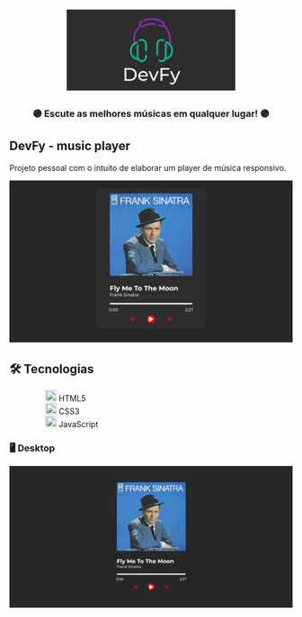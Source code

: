 <h1 align="center">
    <a href="https://ianvitor.github.io/DevFy/"><img alt="DevFy Banner" title="Devfy" src="assets/images/DevFy_banner.png" width="300px" /></a>
</h1>

<div align="center">
    <h3> 🟣 Escute as melhores músicas em qualquer lugar! 🟣 </h3>
</div>

## DevFy - music player

Projeto pessoal com o intuito de elaborar um player de música responsivo.

<div align="center" >
  <img alt="DevFy" title="Devfy" src="assets/images/layout.png"/>
</div>

## 🛠️ Tecnologias
<ul>
 <dd><img width=20px height=20px src='https://cdn.icon-icons.com/icons2/2107/PNG/512/file_type_html_icon_130541.png'> HTML5</dd>
 <dd><img width=20px height=20px src='https://icones.pro/wp-content/uploads/2022/08/css3.png'> CSS3</dd>
 <dd><img width=20px height=20px src='https://pcodinomebzero.neocities.org/Imagens/javascript1.png'> JavaScript</dd>
</ul> 

### 🖥️ Desktop

<img alt="DevFy" src="assets/images/DevFy_gif.gif" />

